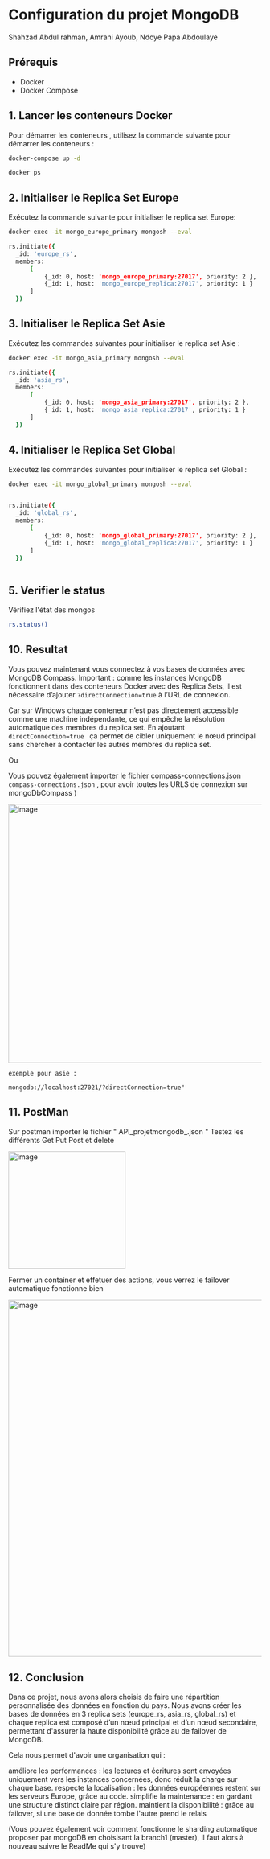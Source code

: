# Configuration du projet MongoDB 
Shahzad Abdul rahman, Amrani Ayoub, Ndoye Papa Abdoulaye
## Prérequis

- Docker
- Docker Compose

## 1. Lancer les conteneurs Docker

Pour démarrer les conteneurs , utilisez la commande suivante pour démarrer les conteneurs :

```bash
docker-compose up -d

docker ps
```


## 2. Initialiser le Replica Set Europe

Exécutez la commande suivante pour initialiser le replica set Europe:
```bash
docker exec -it mongo_europe_primary mongosh --eval 
```
```bash
rs.initiate({
  _id: 'europe_rs', 
  members: 
      [
          {_id: 0, host: 'mongo_europe_primary:27017', priority: 2 }, 
          {_id: 1, host: 'mongo_europe_replica:27017', priority: 1 }
      ]
  })
```

## 3. Initialiser le Replica Set Asie

Exécutez les commandes suivantes pour initialiser le replica set Asie :
```bash
docker exec -it mongo_asia_primary mongosh --eval
```
```bash
rs.initiate({
  _id: 'asia_rs', 
  members: 
      [
          {_id: 0, host: 'mongo_asia_primary:27017', priority: 2 }, 
          {_id: 1, host: 'mongo_asia_replica:27017', priority: 1 }
      ]
  })
```

## 4. Initialiser le Replica Set Global

Exécutez les commandes suivantes pour initialiser le replica set Global :
```bash
docker exec -it mongo_global_primary mongosh --eval
```
```bash

rs.initiate({
  _id: 'global_rs', 
  members: 
      [
          {_id: 0, host: 'mongo_global_primary:27017', priority: 2 }, 
          {_id: 1, host: 'mongo_global_replica:27017', priority: 1 }
      ]
  })
  
```

## 5. Verifier le status
Vérifiez l'état des mongos 
```bash
rs.status()
```

## 10. Resultat
Vous pouvez maintenant vous connectez à vos bases de données avec MongoDB Compass.
Important : comme les instances MongoDB fonctionnent dans des conteneurs Docker avec des Replica Sets, il est nécessaire d’ajouter ``` ?directConnection=true ``` à l’URL de connexion.



Car sur Windows chaque conteneur n’est pas directement accessible comme une machine indépendante, ce qui empêche la résolution automatique des membres du replica set. 
En ajoutant ```directConnection=true ``` ça permet de cibler uniquement le nœud principal sans chercher à contacter les autres membres du replica set.

Ou

Vous pouvez également importer le fichier compass-connections.json  ``` compass-connections.json ``` , pour avoir toutes les URLS de connexion sur mongoDbCompass  )

<img width="515" alt="image" src="https://github.com/user-attachments/assets/fd3ca0e6-4568-4ed1-b597-df1dc4fc64c7" />

```
exemple pour asie : 

mongodb://localhost:27021/?directConnection=true"
```

## 11. PostMan
Sur postman importer le fichier " API_projetmongodb_.json "
Testez les différents Get Put Post et delete

<img width="233" alt="image" src="https://github.com/user-attachments/assets/ea6c65f0-f01c-43fa-8311-b3e792e297af" />

Fermer un container et effetuer des actions, vous verrez le failover automatique fonctionne bien 

<img width="710" alt="image" src="https://github.com/user-attachments/assets/9b6cd2c1-1e2c-40ce-a677-6205a86c49ff" />


## 12. Conclusion 

Dans ce projet, nous avons alors choisis de faire une répartition personnalisée des données en fonction du pays.
Nous avons créer les bases de données en 3 replica sets (europe_rs, asia_rs, global_rs) et chaque replica est composé d’un nœud principal et d’un nœud secondaire, permettant d'assurer la haute disponibilité grâce au de failover de MongoDB.

Cela nous permet d'avoir une organisation qui :

améliore les performances : les lectures et écritures sont envoyées uniquement vers les instances concernées, donc réduit la charge sur chaque base.
respecte la localisation : les données européennes restent sur les serveurs Europe, grâce au code.
simplifie la maintenance : en gardant une structure distinct claire par région.
maintient la disponibilité : grâce au failover, si une base de donnée tombe l'autre prend le relais

(Vous pouvez également voir comment fonctionne le sharding automatique proposer par mongoDB en choisisant la branch1 (master), il faut alors à nouveau suivre le ReadMe qui s'y trouve) 
